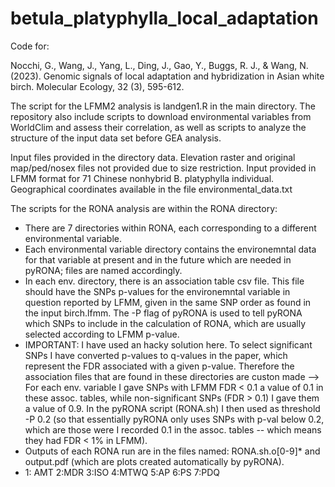 # betula_platyphylla_local_adaptation
Code for:


Nocchi, G., Wang, J., Yang, L., Ding, J., Gao, Y., Buggs, R. J., & Wang, N. (2023). Genomic signals of local adaptation and hybridization in Asian white birch. Molecular Ecology, 32 (3), 595-612.

The script for the LFMM2 analysis is landgen1.R in the main directory. The repository also include scripts to download environmental variables from WorldClim and assess their correlation, as well as scripts to analyze the structure of the input data set before GEA analysis.


Input files provided in the directory data. Elevation raster and original map/ped/nosex files not provided due to size restriction. Input provided in LFMM format for 71 Chinese nonhybrid B. platyphylla individual. Geographical coordinates available in the file environmental_data.txt


The scripts for the RONA analysis are within the RONA directory:
- There are 7 directories within RONA, each corresponding to a different environmental variable.
- Each environmental variable directory contains the environemntal data for that variable at present and in the future which are needed in pyRONA; files are named accordingly.
- In each env. directory, there is an association table csv file. This file should have the SNPs p-values  for the environemntal variable in question reported by LFMM, given in the same SNP order as found in the input birch.lfmm. The -P flag of pyRONA is used to tell pyRONA which SNPs to include in the calculation of RONA, which are usually selected according to LFMM p-value. 
- IMPORTANT: I have used an hacky solution here. To select significant SNPs I have converted p-values to q-values in the paper, which represent the FDR associated with a given p-value. Therefore the association files that are found in these directories are custon made --> For each env. variable I gave SNPs with LFMM FDR < 0.1 a value of 0.1 in these assoc. tables, while non-significant SNPs (FDR > 0.1) I gave them a value of 0.9. In the pyRONA script (RONA.sh) I then used as threshold -P 0.2 (so that essentially pyRONA only uses SNPs with p-val below 0.2, which are those were I recorded 0.1 in the assoc. tables -- which means they had FDR < 1% in LFMM).
- Outputs of each RONA run are in the files named: RONA.sh.o[0-9]* and output.pdf (which are plots created automatically by pyRONA).
- 1: AMT 2:MDR 3:ISO 4:MTWQ 5:AP 6:PS 7:PDQ


